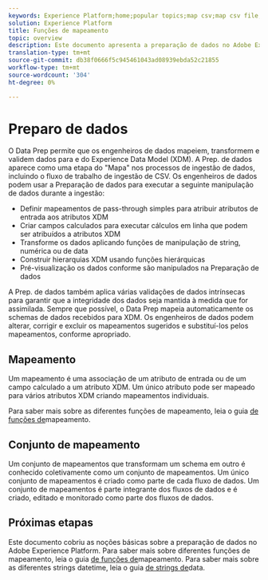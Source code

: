 ```yaml
---
keywords: Experience Platform;home;popular topics;map csv;map csv file;map csv file to xdm;map csv to xdm;ui guide;mapper;mapping;data prep;data preparation;preparing data;
solution: Experience Platform
title: Funções de mapeamento
topic: overview
description: Este documento apresenta a preparação de dados no Adobe Experience Platform.
translation-type: tm+mt
source-git-commit: db38f0666f5c945461043ad08939ebda52c21855
workflow-type: tm+mt
source-wordcount: '304'
ht-degree: 0%

---
```



# Preparo de dados

O Data Prep permite que os engenheiros de dados mapeiem, transformem e validem dados para e do Experience Data Model (XDM). A Prep. de dados aparece como uma etapa do &quot;Mapa&quot; nos processos de ingestão de dados, incluindo o fluxo de trabalho de ingestão de CSV. Os engenheiros de dados podem usar a Preparação de dados para executar a seguinte manipulação de dados durante a ingestão:

- Definir mapeamentos de pass-through simples para atribuir atributos de entrada aos atributos XDM
- Criar campos calculados para executar cálculos em linha que podem ser atribuídos a atributos XDM
- Transforme os dados aplicando funções de manipulação de string, numérica ou de data
- Construir hierarquias XDM usando funções hierárquicas
- Pré-visualização os dados conforme são manipulados na Preparação de dados

A Prep. de dados também aplica várias validações de dados intrínsecas para garantir que a integridade dos dados seja mantida à medida que for assimilada. Sempre que possível, o Data Prep mapeia automaticamente os schemas de dados recebidos para XDM. Os engenheiros de dados podem alterar, corrigir e excluir os mapeamentos sugeridos e substituí-los pelos mapeamentos, conforme apropriado.

## Mapeamento

Um mapeamento é uma associação de um atributo de entrada ou de um campo calculado a um atributo XDM. Um único atributo pode ser mapeado para vários atributos XDM criando mapeamentos individuais.

Para saber mais sobre as diferentes funções de mapeamento, leia o guia [de funções de](./functions.md)mapeamento.

## Conjunto de mapeamento

Um conjunto de mapeamentos que transformam um schema em outro é conhecido coletivamente como um conjunto de mapeamentos. Um único conjunto de mapeamentos é criado como parte de cada fluxo de dados. Um conjunto de mapeamentos é parte integrante dos fluxos de dados e é criado, editado e monitorado como parte dos fluxos de dados.

## Próximas etapas

Este documento cobriu as noções básicas sobre a preparação de dados no Adobe Experience Platform. Para saber mais sobre diferentes funções de mapeamento, leia o guia [de funções de](./functions.md)mapeamento. Para saber mais sobre as diferentes strings datetime, leia o guia [de strings de](./dates.md)data.